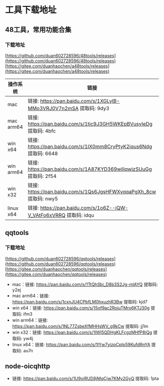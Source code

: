 # 工具下载地址

## 48工具，常用功能合集

### 下载地址
[https://github.com/duan602728596/48tools/releases](https://github.com/duan602728596/48tools/releases)   
[https://gitee.com/duanhaochen/a48tools/releases](https://gitee.com/duanhaochen/a48tools/releases)

| 操作系统 | 链接 |
| --- | --- |
| mac       | 链接: https://pan.baidu.com/s/1XGLyIB-MMo3VRJ0V7n2mSA 提取码: 9dy3 |
| mac arm64 | 链接: https://pan.baidu.com/s/1tjc9J3GH5WKEpBVusyIeDg 提取码: 4bfc |
| win x64   | 链接: https://pan.baidu.com/s/1IX0mm8CryPtyK2iqus6Ndg 提取码: 6648 |
| win arm64 | 链接: https://pan.baidu.com/s/1A87KYD369wiIiqwizSUuGg 提取码: 2f54 |
| win x32   | 链接: https://pan.baidu.com/s/1Qs6JgsHFWXyqqaPgXh_8cw 提取码: nwy5 |
| linux x64 | 链接: https://pan.baidu.com/s/1o6Z--iQW-V_VAtFo6xVRRQ 提取码: idqu |

## qqtools

### 下载地址
[https://github.com/duan602728596/qqtools/releases](https://github.com/duan602728596/qqtools/releases)   
[https://gitee.com/duanhaochen/qqtools/releases](https://gitee.com/duanhaochen/qqtools/releases)
* mac：链接: https://pan.baidu.com/s/1TtQhSbi_D8b3S2Jg-mlAYQ 提取码: y2ej
* mac arm64：链接: https://pan.baidu.com/s/1cxnJU4CPbfLM0hxuzhR3Bw 提取码: kjd7
* win x64：链接: https://pan.baidu.com/s/15of9ac2RojuTMro6KTJ30g 提取码: ifm3
* win arm64：链接: https://pan.baidu.com/s/1NL77ZsbeXfMHHsWV_g9kCw 提取码: jj1m
* win x32：链接: https://pan.baidu.com/s/1lWI5QDHgKLFcgzMHfP8iQg 提取码: yw4j
* linux x64：链接: https://pan.baidu.com/s/1lYw7yizpCplp59KufdRnYA 提取码: au7n

## node-oicqhttp

* 链接: https://pan.baidu.com/s/1U9ojRUD8jMqCjw7KMy2GyQ 提取码: 1pta
